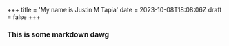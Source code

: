 +++
title = 'My name is Justin M Tapia'
date = 2023-10-08T18:08:06Z
draft = false
+++


### This is some markdown dawg

